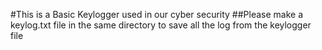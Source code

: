 #This is a Basic Keylogger used in our cyber security
##Please make a keylog.txt file in the same directory to save all the log from the keylogger file

